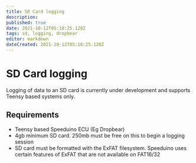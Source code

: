 ```yaml
---
title: SD Card logging
description: 
published: true
date: 2021-10-12T05:18:25.120Z
tags: sd, logging, dropbear
editor: markdown
dateCreated: 2021-10-12T05:18:25.120Z
---
```


# SD Card logging
Logging of data to an SD card is currently under development and supports Teensy based systems only. 

## Requirements
* Teensy based Speeduino ECU (Eg Dropbear)
* 4gb minimum SD card. 250mb must be free on this to begin a logging session
* SD card must be formatted with the ExFAT filesystem. Speeduino uses certain features of ExFAT that are not available on FAT16/32



